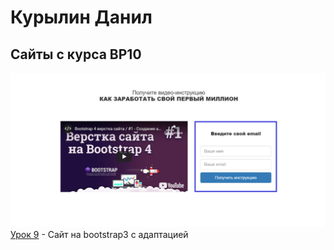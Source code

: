 # Курылин Данил
## Сайты с курса ВР10

![Урок 9](/img/lesson_09.png "Урок 9") [Урок 9](danilkurylin.github.io/lesson_12/index.html "Сайт на bootstrap3") - Сайт на bootstrap3 с адаптацией
